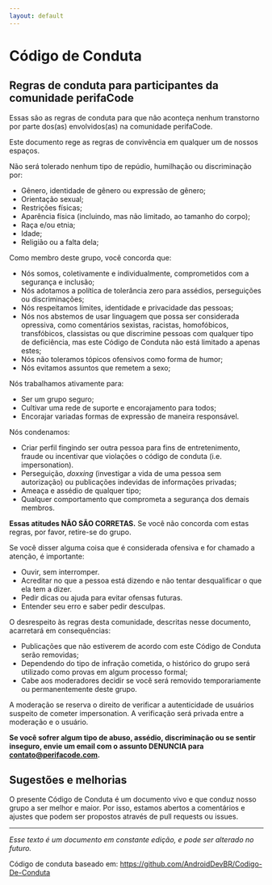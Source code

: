 ```yaml
---
layout: default
---
```


# Código de Conduta

## Regras de conduta para participantes da comunidade perifaCode

Essas são as regras de conduta para que não aconteça nenhum transtorno por parte dos(as) envolvidos(as) na comunidade perifaCode.

Este documento rege as regras de convivência em qualquer um de nossos espaços.

Não será tolerado nenhum tipo de repúdio, humilhação ou discriminação por:

* Gênero, identidade de gênero ou expressão de gênero;
* Orientação sexual;
* Restrições físicas;
* Aparência física (incluindo, mas não limitado, ao tamanho do corpo);
* Raça e/ou etnia;
* Idade;
* Religião ou a falta dela;

Como membro deste grupo, você concorda que:

* Nós somos, coletivamente e individualmente, comprometidos com a segurança e inclusão;
* Nós adotamos a política de tolerância zero para assédios, perseguições ou discriminações;
* Nós respeitamos limites, identidade e privacidade das pessoas;
* Nós nos abstemos de usar linguagem que possa ser considerada opressiva, como comentários sexistas, racistas, homofóbicos, transfóbicos, classistas ou que discrimine pessoas com qualquer tipo de deficiência, mas este Código de Conduta não está limitado a apenas estes;
* Nós não toleramos tópicos ofensivos como forma de humor;
* Nós evitamos assuntos que remetem a sexo;

Nós trabalhamos ativamente para:

* Ser um grupo seguro;
* Cultivar uma rede de suporte e encorajamento para todos;
* Encorajar variadas formas de expressão de maneira responsável.

Nós condenamos:

* Criar perfil fingindo ser outra pessoa para fins de entretenimento, fraude ou incentivar que violações o código de conduta (i.e. impersonation).
* Perseguição, _doxxing_ (investigar a vida de uma pessoa sem autorização) ou publicações indevidas de informações privadas;
* Ameaça e assédio de qualquer tipo;
* Qualquer comportamento que comprometa a segurança dos demais membros.

**Essas atitudes NÃO SÃO CORRETAS.** Se você não concorda com estas regras, por favor, retire-se do grupo.

Se você disser alguma coisa que é considerada ofensiva e for chamado a atenção, é importante:

* Ouvir, sem interromper.
* Acreditar no que a pessoa está dizendo e não tentar desqualificar o que ela tem a dizer.
* Pedir dicas ou ajuda para evitar ofensas futuras.
* Entender seu erro e saber pedir desculpas.

O desrespeito às regras desta comunidade, descritas nesse documento, acarretará em consequências:

- Publicações que não estiverem de acordo com este Código de Conduta serão removidas;
- Dependendo do tipo de infração cometida, o histórico do grupo será utilizado como provas em algum processo formal;
- Cabe aos moderadores decidir se você será removido temporariamente ou permanentemente deste grupo.

A moderação se reserva o direito de verificar a autenticidade de usuários suspeito de cometer impersonation. A verificação será privada entre a moderação e o usuário.

**Se você sofrer algum tipo de abuso, assédio, discriminação ou se sentir inseguro, envie um email com o assunto DENUNCIA para contato@perifacode.com.**

## Sugestões e melhorias

O presente Código de Conduta é um documento vivo e que conduz nosso grupo a ser melhor e maior. Por isso, estamos abertos a comentários e ajustes que podem ser propostos através de pull requests ou issues.

---

*Esse texto é um documento em constante edição, e pode ser alterado no futuro.*

Código de conduta baseado em: https://github.com/AndroidDevBR/Codigo-De-Conduta